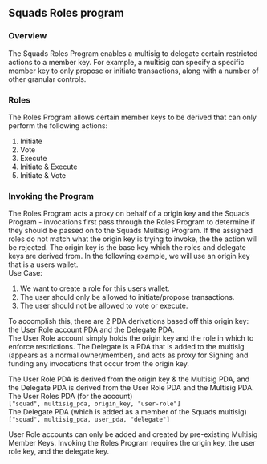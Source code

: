 ## Squads Roles program
### Overview
The Squads Roles Program enables a multisig to delegate certain restricted actions to a member key. For example, a multisig can specify a 
specific member key to only propose or initiate transactions, along with a number of other granular controls.
### Roles
The Roles Program allows certain member keys to be derived that can only perform the following actions:
1. Initiate
2. Vote
3. Execute
4. Initiate & Execute
5. Initiate & Vote
   
### Invoking the Program
The Roles Program acts a proxy on behalf of a origin key and the Squads Program - invocations first pass through the Roles Program to determine if they should be passed on to the Squads Multisig Program. If the assigned roles do not match what the origin key is trying to invoke, the the action will be rejected. The origin key is the base key which the roles and delegate keys are derived from. In the following example, we will use an origin key that is a users wallet.\
Use Case:
1. We want to create a role for this users wallet.
2. The user should only be allowed to initiate/propose transactions.
3. The user should not be allowed to vote or execute.

To accomplish this, there are 2 PDA derivations based off this origin key: the User Role account PDA and the Delegate PDA.\
The User Role account simply holds the origin key and the role in which to enforce restrictions. The Delegate is a PDA that is added to the multisig (appears as a normal owner/member), and acts as proxy for Signing and funding any invocations that occur from the origin key.

The User Role PDA is derived from the origin key & the Multisig PDA, and the Delegate PDA is derived from the User Role PDA and the Multisig PDA.\
The User Roles PDA (for the account)\
`["squad", multisig_pda, origin_key, "user-role"]`\
The Delegate PDA (which is added as a member of the Squads multisig)\
`["squad", multisig_pda, user_pda, "delegate"]`

User Role accounts can only be added and created by pre-existing Multisig Member Keys. Invoking the Roles Program requires the origin key, the user role key, and the delegate key.

